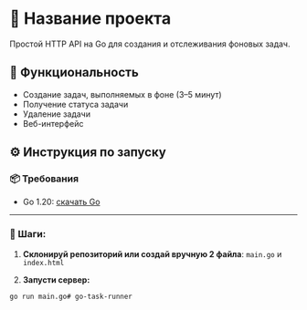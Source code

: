 # 📌 Название проекта

Простой HTTP API на Go для создания и отслеживания фоновых задач.

## 🚀 Функциональность

- Создание задач, выполняемых в фоне (3–5 минут)
- Получение статуса задачи
- Удаление задачи
- Веб-интерфейс

## ⚙️ Инструкция по запуску

### 📦 Требования

- Go 1.20: [скачать Go](https://go.dev/dl/)

---

### 🧪 Шаги:

1. **Склонируй репозиторий или создай вручную 2 файла**: `main.go` и `index.html`

2. **Запусти сервер:**
```bash
go run main.go# go-task-runner
